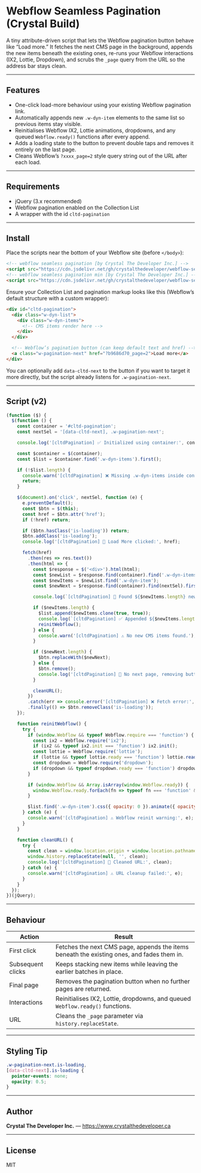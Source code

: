 # Webflow Seamless Pagination (Crystal Build)

A tiny attribute-driven script that lets the Webflow pagination button behave like “Load more.” It fetches the next CMS page in the background, appends the new items beneath the existing ones, re-runs your Webflow interactions (IX2, Lottie, Dropdown), and scrubs the `_page` query from the URL so the address bar stays clean.

---

## Features
- One-click load-more behaviour using your existing Webflow pagination link.
- Automatically appends new `.w-dyn-item` elements to the same list so previous items stay visible.
- Reinitialises Webflow IX2, Lottie animations, dropdowns, and any queued `Webflow.ready()` functions after every append.
- Adds a loading state to the button to prevent double taps and removes it entirely on the last page.
- Cleans Webflow’s `?xxxx_page=2` style query string out of the URL after each load.

---

## Requirements
- jQuery (3.x recommended)
- Webflow pagination enabled on the Collection List
- A wrapper with the id `cltd-pagination`

---

## Install
Place the scripts near the bottom of your Webflow site (before `</body>`):

```html
<!-- webflow seamless pagination [by Crystal The Developer Inc.] -->
<script src="https://cdn.jsdelivr.net/gh/crystalthedeveloper/webflow-seamless-pagination@v1.0.3/seamless-pagination.js"></script>
<!-- webflow seamless pagination min [by Crystal The Developer Inc.] -->
<script src="https://cdn.jsdelivr.net/gh/crystalthedeveloper/webflow-seamless-pagination@v1.0.3/seamless-pagination.min.js"></script>
```

Ensure your Collection List and pagination markup looks like this (Webflow’s default structure with a custom wrapper):

```html
<div id="cltd-pagination">
  <div class="w-dyn-list">
    <div class="w-dyn-items">
      <!-- CMS items render here -->
    </div>
  </div>

  <!-- Webflow’s pagination button (can keep default text and href) -->
  <a class="w-pagination-next" href="?b9686d70_page=2">Load more</a>
</div>
```

You can optionally add `data-cltd-next` to the button if you want to target it more directly, but the script already listens for `.w-pagination-next`.

---

## Script (v2)

```js
(function ($) {
  $(function () {
    const container = '#cltd-pagination';
    const nextSel = '[data-cltd-next], .w-pagination-next';

    console.log('[cltdPagination] ✅ Initialized using container:', container);

    const $container = $(container);
    const $list = $container.find('.w-dyn-items').first();

    if (!$list.length) {
      console.warn('[cltdPagination] ❌ Missing .w-dyn-items inside container.');
      return;
    }

    $(document).on('click', nextSel, function (e) {
      e.preventDefault();
      const $btn = $(this);
      const href = $btn.attr('href');
      if (!href) return;

      if ($btn.hasClass('is-loading')) return;
      $btn.addClass('is-loading');
      console.log('[cltdPagination] 🔘 Load More clicked:', href);

      fetch(href)
        .then(res => res.text())
        .then(html => {
          const $response = $('<div>').html(html);
          const $newList = $response.find(container).find('.w-dyn-items').first();
          const $newItems = $newList.find('.w-dyn-item');
          const $newNext = $response.find(container).find(nextSel).first();

          console.log(`[cltdPagination] 🧱 Found ${$newItems.length} new items.`);

          if ($newItems.length) {
            $list.append($newItems.clone(true, true));
            console.log(`[cltdPagination] ✅ Appended ${$newItems.length} new CMS items.`);
            reinitWebflow();
          } else {
            console.warn('[cltdPagination] ⚠️ No new CMS items found.');
          }

          if ($newNext.length) {
            $btn.replaceWith($newNext);
          } else {
            $btn.remove();
            console.log('[cltdPagination] 🏁 No next page, removing button.');
          }

          cleanURL();
        })
        .catch(err => console.error('[cltdPagination] ❌ Fetch error:', err))
        .finally(() => $btn.removeClass('is-loading'));
    });

    function reinitWebflow() {
      try {
        if (window.Webflow && typeof Webflow.require === 'function') {
          const ix2 = Webflow.require('ix2');
          if (ix2 && typeof ix2.init === 'function') ix2.init();
          const lottie = Webflow.require('lottie');
          if (lottie && typeof lottie.ready === 'function') lottie.ready();
          const dropdown = Webflow.require('dropdown');
          if (dropdown && typeof dropdown.ready === 'function') dropdown.ready();
        }

        if (window.Webflow && Array.isArray(window.Webflow.ready)) {
          window.Webflow.ready.forEach(fn => typeof fn === 'function' && fn());
        }

        $list.find('.w-dyn-item').css({ opacity: 0 }).animate({ opacity: 1 }, 500);
      } catch (e) {
        console.warn('[cltdPagination] ⚠️ Webflow reinit warning:', e);
      }
    }

    function cleanURL() {
      try {
        const clean = window.location.origin + window.location.pathname + window.location.hash;
        window.history.replaceState(null, '', clean);
        console.log('[cltdPagination] 🧹 Cleaned URL:', clean);
      } catch (e) {
        console.warn('[cltdPagination] ⚠️ URL cleanup failed:', e);
      }
    }
  });
})(jQuery);
```

---

## Behaviour
| Action | Result |
| ------ | ------ |
| First click | Fetches the next CMS page, appends the items beneath the existing ones, and fades them in. |
| Subsequent clicks | Keeps stacking new items while leaving the earlier batches in place. |
| Final page | Removes the pagination button when no further pages are returned. |
| Interactions | Reinitialises IX2, Lottie, dropdowns, and queued `Webflow.ready()` functions. |
| URL | Cleans the `_page` parameter via `history.replaceState`. |

---

## Styling Tip

```css
.w-pagination-next.is-loading,
[data-cltd-next].is-loading {
  pointer-events: none;
  opacity: 0.5;
}
```

---

## Author
**Crystal The Developer Inc.** — https://www.crystalthedeveloper.ca

---

## License
MIT

